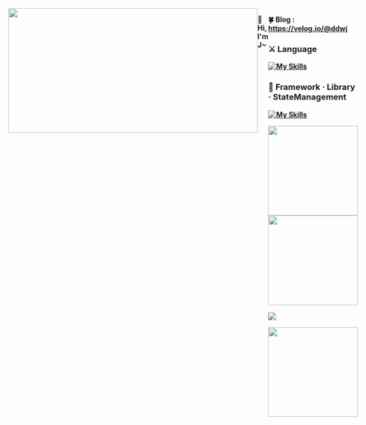 <div style="display:flex">
 <img src="https://www.freecodecamp.org/news/content/images/size/w2000/2022/10/typescript-cover.jpg" style="width:500px; height:250px; flex:justify-content"/>

 <b style="flex:justify-content">👋 Hi, I'm J~<br>

 <b style="flex:justify-content">🍀 Blog<b>
 : https://velog.io/@ddwj<br>

 <p style="flex:justify-content">      
  <h3>⚔️ Language</h3>

  [![My Skills](https://skillicons.dev/icons?i=js,react,ts)](https://skillicons.dev)

 <h3>🔨 Framework · Library · StateManagement</h3>

 [![My Skills](https://skillicons.dev/icons?i=nextjs,styledcomponents)](https://skillicons.dev)

 </p>
<div>
      
               
<p>
 <img height="180em" src="https://github-readme-stats.vercel.app/api?username=JHKIMS&show_icons=true&theme=algolia" />
 <img height="180em" src="https://github-readme-stats.vercel.app/api/top-langs/?username=JHKIMS&layout=compact&theme=nord" />
</p>

<img src="https://wakatime.com/badge/user/fd0095d7-2c93-49bc-9e72-8b046b1f6dcc.svg" />
<p>
 <img height="180em" src="http://mazassumnida.wtf/api/generate_badge?boj=wjdgns5131" />
</p>
